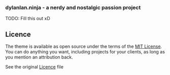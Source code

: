 ### dylanlan.ninja - a nerdy and nostalgic passion project

TODO: Fill this out xD

## Licence

The theme is available as open source under the terms of the [MIT License](https://opensource.org/licenses/MIT). You can do anything you want, including projects for your clients, as long as you mention an attribution back.

See the original [Licence](https://github.com/sujaykundu777/devlopr-jekyll/blob/master/LICENSE) file

